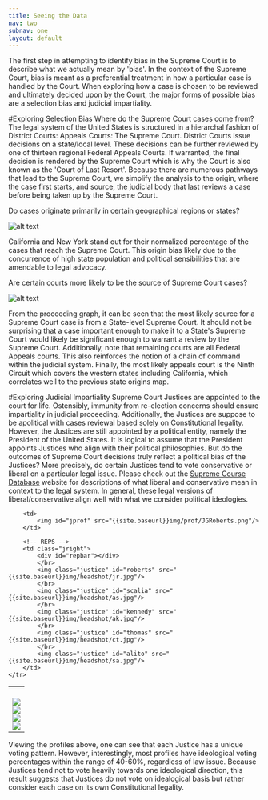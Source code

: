 ```yaml
---
title: Seeing the Data
nav: two
subnav: one
layout: default
---
```

The first step in attempting to identify bias in the Supreme Court is to describe what we actually mean by 'bias'. In the context of the Supreme Court, bias is meant as a preferential treatment in how a particular case is handled by the Court. When exploring how a case is chosen to be reviewed  and ultimately decided upon by the Court, the major forms of possible bias are a selection bias and judicial impartiality. 


#Exploring Selection Bias
Where do the Supreme Court cases come from? The legal system of the United States is structured in a hierarchal fashion of District Courts: Appeals Courts: The Supreme Court.  District Courts issue decisions on a state/local level. These decisions can be further reviewed by one of thirteen regional Federal Appeals Courts. If warranted, the final decision is rendered by the Supreme Court which is why the Court is also known as the 'Court of Last Resort'.  Because there are numerous pathways that lead to the Supreme Court, we simplify the analysis to the origin, where the case first starts, and source, the judicial body that last reviews a case before being taken up by the Supreme Court.

Do cases originate primarily in certain geographical regions or states?

![alt text]({{site.baseurl}}img/State_Origins.png "State Origins")

California and New York stand out for their normalized percentage of the cases that reach the Supreme Court. This origin bias likely due to the concurrence of  high state population and political sensibilities that are amendable to legal advocacy.

Are certain courts more likely to be the source of Supreme Court cases?

![alt text]({{site.baseurl}}img/Sources.png "Case Source")

From the proceeding graph, it can be seen that the most likely source for a Supreme Court case is from a State-level Supreme Court. It should not be surprising that a case important enough to make it to a State's Supreme Court would likely be significant enough to warrant a review by the Supreme Court. Additionally, note that remaining courts are all Federal Appeals courts. This also reinforces the notion of a chain of command within the judicial system. Finally, the most likely appeals court is the Ninth Circuit which covers the western states including California, which correlates well to the previous state origins map. 

#Exploring Judicial Impartiality
Supreme Court Justices are appointed to the court for life. Ostensibly, immunity from re-election concerns should ensure impartiality in judicial proceeding. Additionally, the Justices are suppose to be apolitical with cases reviewal based solely on Constitutional legality. However, the Justices are still appointed by a political entity, namely the President of the United States. It is logical to assume that the President appoints Justices who align with their political philosophies. But do the outcomes of Supreme Court decisions truly reflect a political bias of the Justices? More precisely, do certain Justices tend to vote conservative or liberal on a particular legal issue. Please check out the [Supreme Course Database](http://scdb.wustl.edu/documentation.php?var=decisionDirection) website for descriptions of what liberal and conservative mean in context to the legal system. In general, these legal versions of liberal/conservative align well with what we consider political ideologies.

<table class="jswap">
	<tr>
		<!-- DEMS -->
		<td class="jleft">
			<div id="dembar"></div>
			</br>
			<img class="justice" id="ginsburg" src="{{site.baseurl}}img/headshot/rg.jpg"/>
			</br>
			<img class="justice" id="breyer" src="{{site.baseurl}}img/headshot/sb.jpg"/>
			</br>
			<img class="justice" id="sotomayor" src="{{site.baseurl}}img/headshot/ss.jpg"/>
			</br>
			<img class="justice" id="kagan" src="{{site.baseurl}}img/headshot/ek.jpg"/>
		</td>

		<td>
			<img id="jprof" src="{{site.baseurl}}img/prof/JGRoberts.png"/>
		</td>
		
		<!-- REPS -->
		<td class="jright">
			<div id="repbar"></div>
			</br>
			<img class="justice" id="roberts" src="{{site.baseurl}}img/headshot/jr.jpg"/>
			</br>
			<img class="justice" id="scalia" src="{{site.baseurl}}img/headshot/as.jpg"/>
			</br>
			<img class="justice" id="kennedy" src="{{site.baseurl}}img/headshot/ak.jpg"/>
			</br>
			<img class="justice" id="thomas" src="{{site.baseurl}}img/headshot/ct.jpg"/>
			</br>
			<img class="justice" id="alito" src="{{site.baseurl}}img/headshot/sa.jpg"/>
		</td>
	</tr>
</table>

Viewing the profiles above, one can see that each Justice has a unique voting pattern. However, interestingly, most profiles have ideological voting percentages within the range of 40-60%, regardless of law issue. Because Justices tend not to vote heavily towards one ideological direction, this result suggests that Justices do not vote on idealogical basis but rather consider each case on its own Constitutional legality.


